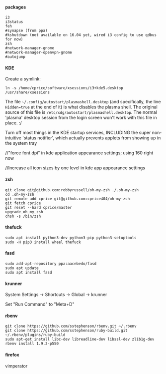 #### packages

```
i3
i3status
feh
#synapse (from ppa)
#kshutdown (not available on 16.04 yet, wired i3 config to use qdbus for now)
zsh
#network-manager-gnome
#network-manager-openvpn-gnome
#autojump
```

#### KDE

Create a symlink:

```
ln -s /home/cprice/software/xsessions/i3+kde5.desktop /usr/share/xsessions
```

The file `~/.config/autostart/plasmashell.desktop` (and specifically,
the line `Hidden=true` at the end of it) is what disables the plasma shell.
The original source of this file is `/etc/xdg/autostart/plasmashell.desktop`.
The normal 'plasma' desktop session from the login screen won't work
with this file in place. :/

Turn off most things in the KDE startup services, INCLUDING the super
non-intuitive 'status notifier', which actually prevents applets from
showing up in the system tray

//"force font dpi" in kde application appearance settings; using 160 right now

//Increase all icon sizes by one level in kde app appearance settings

#### zsh

```
git clone git@github.com:robbyrussell/oh-my-zsh ./.oh-my-zsh
cd .oh-my-zsh
git remote add cprice git@github.com:cprice404/oh-my-zsh
git fetch cprice
git reset --hard cprice/master
upgrade_oh_my_zsh
chsh -s /bin/zsh
```

#### thefuck

```
sudo apt install python3-dev python3-pip python3-setuptools
sudo -H pip3 install wheel thefuck
```

#### fasd

```
sudo add-apt-repository ppa:aacebedo/fasd
sudo apt update
sudo apt install fasd
```

#### krunner

System Settings -> Shortcuts -> Global -> krunner

Set "Run Command" to "Meta+D"

#### rbenv

```
git clone https://github.com/sstephenson/rbenv.git ~/.rbenv 
git clone https://github.com/sstephenson/ruby-build.git ~/.rbenv/plugins/ruby-build
sudo apt-get install libc-dev libreadline-dev libssl-dev zlib1g-dev
rbenv install 1.9.3-p550
```

#### firefox
vimperator
